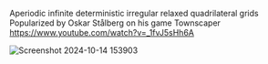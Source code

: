 Aperiodic infinite deterministic irregular relaxed quadrilateral grids <br>
Popularized by Oskar Stålberg on his game Townscaper https://www.youtube.com/watch?v=_1fvJ5sHh6A

![Screenshot 2024-10-14 153903](https://github.com/user-attachments/assets/e6a206a7-a532-4308-adb3-d4af8b1fcc68)

